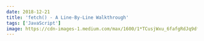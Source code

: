 ```yaml
---
date: 2018-12-21
title: 'fetch() - A Line-By-Line Walkthrough'
tags: ['JavaScript']
image: https://cdn-images-1.medium.com/max/1600/1*TCusjWxu_6fafgRdJq9dfQ.jpeg
---
```

